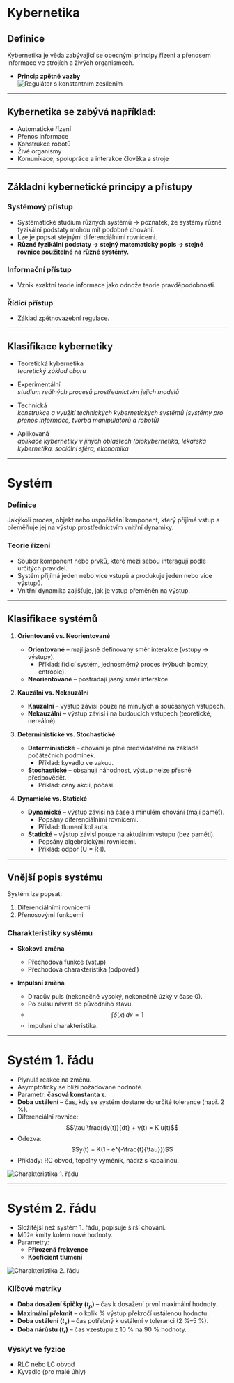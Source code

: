 # Kybernetika

## Definice
Kybernetika je věda zabývající se obecnými principy řízení a přenosem informace ve strojích a živých organismech.

- **Princip zpětné vazby**  
  ![Regulátor s konstantním zesílením](regulator_1.png)

---

## Kybernetika se zabývá například:
- Automatické řízení  
- Přenos informace  
- Konstrukce robotů  
- Živé organismy  
- Komunikace, spolupráce a interakce člověka a stroje  

---

## Základní kybernetické principy a přístupy

### Systémový přístup
- Systématické studium různých systémů → poznatek, že systémy různé fyzikální podstaty mohou mít podobné chování.  
- Lze je popsat stejnými diferenciálními rovnicemi.  
- **Různé fyzikální podstaty → stejný matematický popis → stejné rovnice použitelné na různé systémy.**

### Informační přístup
- Vznik exaktní teorie informace jako odnože teorie pravděpodobnosti.  

### Řídící přístup
- Základ zpětnovazební regulace.  

---

## Klasifikace kybernetiky

- Teoretická kybernetika  
  *teoretický základ oboru*
  
- Experimentální  
  *studium reálných procesů prostřednictvím jejich modelů*
  
- Technická  
  *konstrukce a využití technických kybernetických systémů (systémy pro přenos informace, tvorba manipulátorů a robotů)*
  
- Aplikovaná  
  *aplikace kybernetiky v jiných oblastech (biokybernetika, lékařská kybernetika, sociální sféra, ekonomika*

---

# Systém

### Definice
Jakýkoli proces, objekt nebo uspořádání komponent, který přijímá vstup a přeměňuje jej na výstup prostřednictvím vnitřní dynamiky.

### Teorie řízení
- Soubor komponent nebo prvků, které mezi sebou interagují podle určitých pravidel.  
- Systém přijímá jeden nebo více vstupů a produkuje jeden nebo více výstupů.  
- Vnitřní dynamika zajišťuje, jak je vstup přeměněn na výstup.  

---

## Klasifikace systémů

1. **Orientované vs. Neorientované**
   - **Orientované** – mají jasně definovaný směr interakce (vstupy → výstupy).  
     - Příklad: řídicí systém, jednosměrný proces (výbuch bomby, entropie).  
   - **Neorientované** – postrádají jasný směr interakce.  

2. **Kauzální vs. Nekauzální**
   - **Kauzální** – výstup závisí pouze na minulých a současných vstupech.  
   - **Nekauzální** – výstup závisí i na budoucích vstupech (teoretické, nereálné).  

3. **Deterministické vs. Stochastické**
   - **Deterministické** – chování je plně předvídatelné na základě počátečních podmínek.  
     - Příklad: kyvadlo ve vakuu.  
   - **Stochastické** – obsahují náhodnost, výstup nelze přesně předpovědět.  
     - Příklad: ceny akcií, počasí.  

4. **Dynamické vs. Statické**
   - **Dynamické** – výstup závisí na čase a minulém chování (mají paměť).  
     - Popsány diferenciálními rovnicemi.  
     - Příklad: tlumení kol auta.  
   - **Statické** – výstup závisí pouze na aktuálním vstupu (bez paměti).  
     - Popsány algebraickými rovnicemi.  
     - Příklad: odpor (U = R·I).  

---

## Vnější popis systému
Systém lze popsat:
1. Diferenciálními rovnicemi  
2. Přenosovými funkcemi  

### Charakteristiky systému
- **Skoková změna**  
  - Přechodová funkce (vstup)  
  - Přechodová charakteristika (odpověď)  

- **Impulsní změna**  
  - Diracův puls (nekonečně vysoký, nekonečně úzký v čase 0).  
  - Po pulsu návrat do původního stavu.  
  - $$\int \delta(x)\,dx = 1$$  
  - Impulsní charakteristika.  

---

# Systém 1. řádu
- Plynulá reakce na změnu.  
- Asymptoticky se blíží požadované hodnotě.  
- Parametr: **časová konstanta τ**.  
- **Doba ustálení** – čas, kdy se systém dostane do určité tolerance (např. 2 %).  
- Diferenciální rovnice:  
  $$\tau \frac{dy(t)}{dt} + y(t) = K u(t)$$  
- Odezva:  
  $$y(t) = K(1 - e^{-\frac{t}{\tau}})$$  
- Příklady: RC obvod, tepelný výměník, nádrž s kapalinou.  

![Charakteristika 1. řádu](charakteristika1radu.png)  

---

# Systém 2. řádu
- Složitější než systém 1. řádu, popisuje širší chování.  
- Může kmity kolem nové hodnoty.  
- Parametry:  
  - **Přirozená frekvence**  
  - **Koeficient tlumení**  

![Charakteristika 2. řádu](charakteristika2radu.png)  

### Klíčové metriky
- **Doba dosažení špičky $(t_p)$** – čas k dosažení první maximální hodnoty.  
- **Maximální překmit** – o kolik % výstup překročí ustálenou hodnotu.  
- **Doba ustálení $(t_s)$** – čas potřebný k ustálení v toleranci (2 %–5 %).  
- **Doba nárůstu $(t_r)$** – čas vzestupu z 10 % na 90 % hodnoty.  

### Výskyt ve fyzice
- RLC nebo LC obvod  
- Kyvadlo (pro malé úhly)  
